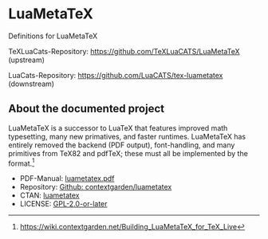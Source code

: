 # LuaMetaTeX

Definitions for LuaMetaTeX

TeXLuaCats-Repository: https://github.com/TeXLuaCATS/LuaMetaTeX (upstream)

LuaCats-Repository: https://github.com/LuaCATS/tex-luametatex (downstream)

## About the documented project

LuaMetaTeX is a successor to LuaTeX that features improved math
typesetting, many new primatives, and faster runtimes. LuaMetaTeX has
entirely removed the backend (PDF output), font-handling, and many
primitives from TeX82 and pdfTeX; these must all be implemented by the
format.[^contextgarden]

* PDF-Manual: [luametatex.pdf](https://www.pragma-ade.nl/general/manuals/luametatex.pdf)
* Repository: [Github: contextgarden/luametatex](https://github.com/contextgarden/luametatex)
* CTAN: [luametatex](https://www.ctan.org/pkg/luametatex)
* LICENSE: [GPL-2.0-or-later](https://github.com/contextgarden/luametatex/blob/main/source/license.txt)

[^contextgarden]: https://wiki.contextgarden.net/Building_LuaMetaTeX_for_TeX_Live
